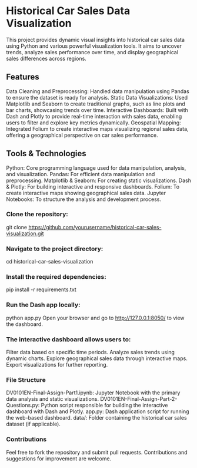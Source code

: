 # Historical Car Sales Data Visualization
This project provides dynamic visual insights into historical car sales data using Python and various powerful visualization tools. It aims to uncover trends, analyze sales performance over time, and display geographical sales differences across regions.

## Features
Data Cleaning and Preprocessing: Handled data manipulation using Pandas to ensure the dataset is ready for analysis.
Static Data Visualizations: Used Matplotlib and Seaborn to create traditional graphs, such as line plots and bar charts, showcasing trends over time.
Interactive Dashboards: Built with Dash and Plotly to provide real-time interaction with sales data, enabling users to filter and explore key metrics dynamically.
Geospatial Mapping: Integrated Folium to create interactive maps visualizing regional sales data, offering a geographical perspective on car sales performance.

## Tools & Technologies
Python: Core programming language used for data manipulation, analysis, and visualization.
Pandas: For efficient data manipulation and preprocessing.
Matplotlib & Seaborn: For creating static visualizations.
Dash & Plotly: For building interactive and responsive dashboards.
Folium: To create interactive maps showing geographical sales data.
Jupyter Notebooks: To structure the analysis and development process.

### Clone the repository:
git clone https://github.com/yourusername/historical-car-sales-visualization.git

### Navigate to the project directory:
cd historical-car-sales-visualization

### Install the required dependencies:
pip install -r requirements.txt

### Run the Dash app locally:
python app.py
Open your browser and go to http://127.0.0.1:8050/ to view the dashboard.

### The interactive dashboard allows users to:
Filter data based on specific time periods.
Analyze sales trends using dynamic charts.
Explore geographical sales data through interactive maps.
Export visualizations for further reporting.

### File Structure
DV0101EN-Final-Assign-Part1.ipynb: Jupyter Notebook with the primary data analysis and static visualizations.
DV0101EN-Final-Assign-Part-2-Questions.py: Python script responsible for building the interactive dashboard with Dash and Plotly.
app.py: Dash application script for running the web-based dashboard.
data/: Folder containing the historical car sales dataset (if applicable).

### Contributions
Feel free to fork the repository and submit pull requests. Contributions and suggestions for improvement are welcome.
